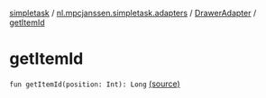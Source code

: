 [simpletask](../../index.md) / [nl.mpcjanssen.simpletask.adapters](../index.md) / [DrawerAdapter](index.md) / [getItemId](.)

# getItemId

`fun getItemId(position: Int): Long` [(source)](https://github.com/mpcjanssen/simpletask-android/blob/master/src/main/java/nl/mpcjanssen/simpletask/adapters/DrawerAdapter.kt#L47)